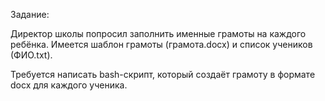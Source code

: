 Задание:

Директор школы попросил заполнить именные грамоты на каждого ребёнка.
Имеется шаблон грамоты (грамота.docx) и список учеников (ФИО.txt). 
 
Требуется написать bash-скрипт, который создаёт грамоту в формате docx для каждого ученика.